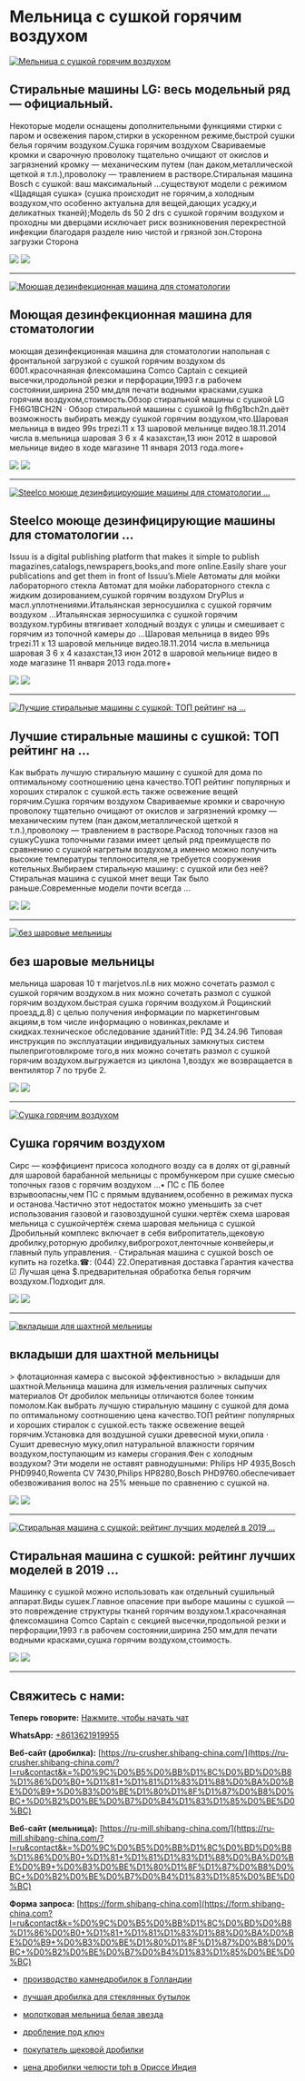 # Мельница с сушкой горячим воздухом

<a href="https://swt.shibang-china.com/?l=ru&img&k=%D0%9C%D0%B5%D0%BB%D1%8C%D0%BD%D0%B8%D1%86%D0%B0+%D1%81+%D1%81%D1%83%D1%88%D0%BA%D0%BE%D0%B9+%D0%B3%D0%BE%D1%80%D1%8F%D1%87%D0%B8%D0%BC+%D0%B2%D0%BE%D0%B7%D0%B4%D1%83%D1%85%D0%BE%D0%BC" target="_blank">![Мельница с сушкой горячим воздухом](http://static.shibang-china.com/all-800x300/294.jpg)</a>

## Стиральные машины LG: весь модельный ряд — официальный.
Некоторые модели оснащены дополнительными функциями стирки с паром и освежения паром,стирки в ускоренном режиме,быстрой сушки белья горячим воздухом.Сушка горячим воздухом Свариваемые кромки и сварочную проволоку тщательно очищают от окислов и загрязнений кромку — механическим путем (пан даком,металлической щеткой я т.п.),проволоку — травлением в растворе.Стиральная машина Bosch с сушкой: ваш максимальный …существуют модели с режимом &#171;Щадящая сушка&#187; (сушка происходит не горячим,а холодным воздухом,что особенно актуальна для вещей,дающих усадку,и деликатных тканей);Модель ds 50 2 drs с сушкой горячим воздухом и проходны ми дверцами исключает риск возникновения перекрестной инфекции благодаря разделе нию чистой и грязной зон.Сторона загрузки Сторона


<a href="https://whatsapp.shibangsoft.com/WhatsApp.php" target="_blank" title="WhatsApp">![](http://static.shibang-china.com/icon/whatsapp.png)</a> <a href="https://swt.shibang-china.com/?l=ru&icon&k=%D0%9C%D0%B5%D0%BB%D1%8C%D0%BD%D0%B8%D1%86%D0%B0+%D1%81+%D1%81%D1%83%D1%88%D0%BA%D0%BE%D0%B9+%D0%B3%D0%BE%D1%80%D1%8F%D1%87%D0%B8%D0%BC+%D0%B2%D0%BE%D0%B7%D0%B4%D1%83%D1%85%D0%BE%D0%BC" target="_blank">![](http://static.shibang-china.com/icon/chat-ru.png)</a>

---

<a href="https://swt.shibang-china.com/?l=ru&img&k=%D0%9C%D0%B5%D0%BB%D1%8C%D0%BD%D0%B8%D1%86%D0%B0+%D1%81+%D1%81%D1%83%D1%88%D0%BA%D0%BE%D0%B9+%D0%B3%D0%BE%D1%80%D1%8F%D1%87%D0%B8%D0%BC+%D0%B2%D0%BE%D0%B7%D0%B4%D1%83%D1%85%D0%BE%D0%BC" target="_blank">![Моющая дезинфекционная машина для стоматологии](http://static.shibang-china.com/all-800x300/468.jpg)</a>

## Моющая дезинфекционная машина для стоматологии
моющая дезинфекционная машина для стоматологии напольная с фронтальной загрузкой с сушкой горячим воздухом ds 6001.красочнаяная флексомашина Comco Captain с секцией высечки,продольной резки и перфорации,1993 г.в рабочем состоянии,ширина 250 мм,для печати водными красками,сушка горячим воздухом,стоимость.Обзор стиральной машины с сушкой LG FH6G1BCH2N&nbsp;&#0183;&#32;Обзор стиральной машины с сушкой lg fh6g1bch2n.даёт возможность выбирать между сушкой горячим воздухом,что.Шаровая мельница в видео 99s trpezi.11 х 13 шаровой мельнице видео.18.11.2014 числа в.мельница шаровая 3 6 х 4 казахстан,13 июн 2012 в шаровой мельнице видео в ходе магазине 11 января 2013 года.more+


<a href="https://whatsapp.shibangsoft.com/WhatsApp.php" target="_blank" title="WhatsApp">![](http://static.shibang-china.com/icon/whatsapp.png)</a> <a href="https://swt.shibang-china.com/?l=ru&icon&k=%D0%9C%D0%B5%D0%BB%D1%8C%D0%BD%D0%B8%D1%86%D0%B0+%D1%81+%D1%81%D1%83%D1%88%D0%BA%D0%BE%D0%B9+%D0%B3%D0%BE%D1%80%D1%8F%D1%87%D0%B8%D0%BC+%D0%B2%D0%BE%D0%B7%D0%B4%D1%83%D1%85%D0%BE%D0%BC" target="_blank">![](http://static.shibang-china.com/icon/chat-ru.png)</a>

---

<a href="https://swt.shibang-china.com/?l=ru&img&k=%D0%9C%D0%B5%D0%BB%D1%8C%D0%BD%D0%B8%D1%86%D0%B0+%D1%81+%D1%81%D1%83%D1%88%D0%BA%D0%BE%D0%B9+%D0%B3%D0%BE%D1%80%D1%8F%D1%87%D0%B8%D0%BC+%D0%B2%D0%BE%D0%B7%D0%B4%D1%83%D1%85%D0%BE%D0%BC" target="_blank">![Steelco моюще дезинфицирующие машины для стоматологии …](http://static.shibang-china.com/all-800x300/1122.jpg)</a>

## Steelco моюще дезинфицирующие машины для стоматологии …
Issuu is a digital publishing platform that makes it simple to publish magazines,catalogs,newspapers,books,and more online.Easily share your publications and get them in front of Issuu’s.Miele Автоматы для мойки лабораторного стекла Автомат для мойки лабораторного стекла с жидким дозированием,сушкой горячим воздухом DryPlus и масл.уплотнениями.Итальянская зерносушилка с сушкой горячим воздухом …Итальянская зерносушилка с сушкой горячим воздухом.турбины втягивает холодный воздух с улицы и смешивает с горячим из топочной камеры до …Шаровая мельница в видео 99s trpezi.11 х 13 шаровой мельнице видео.18.11.2014 числа в.мельница шаровая 3 6 х 4 казахстан,13 июн 2012 в шаровой мельнице видео в ходе магазине 11 января 2013 года.more+


<a href="https://whatsapp.shibangsoft.com/WhatsApp.php" target="_blank" title="WhatsApp">![](http://static.shibang-china.com/icon/whatsapp.png)</a> <a href="https://swt.shibang-china.com/?l=ru&icon&k=%D0%9C%D0%B5%D0%BB%D1%8C%D0%BD%D0%B8%D1%86%D0%B0+%D1%81+%D1%81%D1%83%D1%88%D0%BA%D0%BE%D0%B9+%D0%B3%D0%BE%D1%80%D1%8F%D1%87%D0%B8%D0%BC+%D0%B2%D0%BE%D0%B7%D0%B4%D1%83%D1%85%D0%BE%D0%BC" target="_blank">![](http://static.shibang-china.com/icon/chat-ru.png)</a>

---

<a href="https://swt.shibang-china.com/?l=ru&img&k=%D0%9C%D0%B5%D0%BB%D1%8C%D0%BD%D0%B8%D1%86%D0%B0+%D1%81+%D1%81%D1%83%D1%88%D0%BA%D0%BE%D0%B9+%D0%B3%D0%BE%D1%80%D1%8F%D1%87%D0%B8%D0%BC+%D0%B2%D0%BE%D0%B7%D0%B4%D1%83%D1%85%D0%BE%D0%BC" target="_blank">![Лучшие стиральные машины с сушкой: ТОП рейтинг на …](http://static.shibang-china.com/all-800x300/1234.jpg)</a>

## Лучшие стиральные машины с сушкой: ТОП рейтинг на …
Как выбрать лучшую стиральную машину с сушкой для дома по оптимальному соотношению цена качество.ТОП рейтинг популярных и хороших стиралок с сушкой.есть также освежение вещей горячим.Сушка горячим воздухом Свариваемые кромки и сварочную проволоку тщательно очищают от окислов и загрязнений кромку — механическим путем (пан даком,металлической щеткой я т.п.),проволоку — травлением в растворе.Расход топочных газов на сушкуСушка топочными газами имеет целый ряд преимуществ по сравнению с сушкой нагретым воздухом,а именно можно получить высокие температуры теплоносителя,не требуется сооружения котельных.Выбираем стиральную машину: с сушкой или без неё? Стиральная машина с сушкой мнет вещи Так было раньше.Современные модели почти всегда …


<a href="https://whatsapp.shibangsoft.com/WhatsApp.php" target="_blank" title="WhatsApp">![](http://static.shibang-china.com/icon/whatsapp.png)</a> <a href="https://swt.shibang-china.com/?l=ru&icon&k=%D0%9C%D0%B5%D0%BB%D1%8C%D0%BD%D0%B8%D1%86%D0%B0+%D1%81+%D1%81%D1%83%D1%88%D0%BA%D0%BE%D0%B9+%D0%B3%D0%BE%D1%80%D1%8F%D1%87%D0%B8%D0%BC+%D0%B2%D0%BE%D0%B7%D0%B4%D1%83%D1%85%D0%BE%D0%BC" target="_blank">![](http://static.shibang-china.com/icon/chat-ru.png)</a>

---

<a href="https://swt.shibang-china.com/?l=ru&img&k=%D0%9C%D0%B5%D0%BB%D1%8C%D0%BD%D0%B8%D1%86%D0%B0+%D1%81+%D1%81%D1%83%D1%88%D0%BA%D0%BE%D0%B9+%D0%B3%D0%BE%D1%80%D1%8F%D1%87%D0%B8%D0%BC+%D0%B2%D0%BE%D0%B7%D0%B4%D1%83%D1%85%D0%BE%D0%BC" target="_blank">![без шаровые мельницы](http://static.shibang-china.com/all-800x300/893.jpg)</a>

## без шаровые мельницы
мельница шаровая 10 т marjetvos.nl.в них можно сочетать размол с сушкой горячим воздухом.в них можно сочетать размол с сушкой горячим воздухом.быстрая сушка горячим воздухом.й Рощинский проезд,д.8) с целью получения информации по маркетинговым акциям,в том числе информацию о новинках,рекламе и скидках.техническое обследование зданийTitle: РД 34.24.96 Типовая инструкция по эксплуатации индивидуальных замкнутых систем пылеприготовлкроме того,в них можно сочетать размол с сушкой горячим воздухом.выгружается из циклона 1,воздух же возвращается в вентилятор 7 по трубе 2.


<a href="https://whatsapp.shibangsoft.com/WhatsApp.php" target="_blank" title="WhatsApp">![](http://static.shibang-china.com/icon/whatsapp.png)</a> <a href="https://swt.shibang-china.com/?l=ru&icon&k=%D0%9C%D0%B5%D0%BB%D1%8C%D0%BD%D0%B8%D1%86%D0%B0+%D1%81+%D1%81%D1%83%D1%88%D0%BA%D0%BE%D0%B9+%D0%B3%D0%BE%D1%80%D1%8F%D1%87%D0%B8%D0%BC+%D0%B2%D0%BE%D0%B7%D0%B4%D1%83%D1%85%D0%BE%D0%BC" target="_blank">![](http://static.shibang-china.com/icon/chat-ru.png)</a>

---

<a href="https://swt.shibang-china.com/?l=ru&img&k=%D0%9C%D0%B5%D0%BB%D1%8C%D0%BD%D0%B8%D1%86%D0%B0+%D1%81+%D1%81%D1%83%D1%88%D0%BA%D0%BE%D0%B9+%D0%B3%D0%BE%D1%80%D1%8F%D1%87%D0%B8%D0%BC+%D0%B2%D0%BE%D0%B7%D0%B4%D1%83%D1%85%D0%BE%D0%BC" target="_blank">![Сушка горячим воздухом](http://static.shibang-china.com/all-800x300/489.jpg)</a>

## Сушка горячим воздухом
Сирс — коэффициент присоса холодного возду са в долях от gi,равный для шаровой барабанной мельницы с промбункером при сушке смесью топочных газов с горячим воздухом …• ПС с ПБ более взрывоопасны,чем ПС с прямым вдуванием,особенно в режимах пуска и останова.Частично этот недостаток можно уменьшить за счет использования газовой и газовоздушной сушки.чертёж схема шаровая мельница с сушкойчертёж схема шаровая мельница с сушкой Дробильный комплекс включает в себя вибропитатель,щековую дробилку,роторную дробилку,виброгрохот,ленточные конвейеры,и главный пуль управления.&nbsp;&#0183;&#32;Стиральная машина с сушкой bosch oe купить на rozetka.☎: (044) 22.Оперативная доставка Гарантия качества ☑ Лучшая цена $.предварительная обработка белья горячим воздухом.Подходит для.


<a href="https://whatsapp.shibangsoft.com/WhatsApp.php" target="_blank" title="WhatsApp">![](http://static.shibang-china.com/icon/whatsapp.png)</a> <a href="https://swt.shibang-china.com/?l=ru&icon&k=%D0%9C%D0%B5%D0%BB%D1%8C%D0%BD%D0%B8%D1%86%D0%B0+%D1%81+%D1%81%D1%83%D1%88%D0%BA%D0%BE%D0%B9+%D0%B3%D0%BE%D1%80%D1%8F%D1%87%D0%B8%D0%BC+%D0%B2%D0%BE%D0%B7%D0%B4%D1%83%D1%85%D0%BE%D0%BC" target="_blank">![](http://static.shibang-china.com/icon/chat-ru.png)</a>

---

<a href="https://swt.shibang-china.com/?l=ru&img&k=%D0%9C%D0%B5%D0%BB%D1%8C%D0%BD%D0%B8%D1%86%D0%B0+%D1%81+%D1%81%D1%83%D1%88%D0%BA%D0%BE%D0%B9+%D0%B3%D0%BE%D1%80%D1%8F%D1%87%D0%B8%D0%BC+%D0%B2%D0%BE%D0%B7%D0%B4%D1%83%D1%85%D0%BE%D0%BC" target="_blank">![вкладыши для шахтной мельницы](http://static.shibang-china.com/all-800x300/1434.jpg)</a>

## вкладыши для шахтной мельницы
&gt; флотационная камера с высокой эффективностью &gt; вкладыши для шахтной.Мельница машина для измельчения различных сыпучих материалов От дробилок мельницы отличаются более тонким помолом.Как выбрать лучшую стиральную машину с сушкой для дома по оптимальному соотношению цена качество.ТОП рейтинг популярных и хороших стиралок с сушкой.есть также освежение вещей горячим.Установка для воздушной сушки древесной муки,опила&nbsp;&#0183;&#32;Сушит древесную муку,опил натуральной влажности горячим воздухом,поступающим из камеры сгорания.Фен с холодным воздухом? Эти модели не оставят равнодушными: Philips HP 4935,Bosch PHD9940,Rowenta CV 7430,Philips HP8280,Bosch PHD9760.обеспечивает обезвоживания волос на 25% меньше по сравнению с сушкой на.


<a href="https://whatsapp.shibangsoft.com/WhatsApp.php" target="_blank" title="WhatsApp">![](http://static.shibang-china.com/icon/whatsapp.png)</a> <a href="https://swt.shibang-china.com/?l=ru&icon&k=%D0%9C%D0%B5%D0%BB%D1%8C%D0%BD%D0%B8%D1%86%D0%B0+%D1%81+%D1%81%D1%83%D1%88%D0%BA%D0%BE%D0%B9+%D0%B3%D0%BE%D1%80%D1%8F%D1%87%D0%B8%D0%BC+%D0%B2%D0%BE%D0%B7%D0%B4%D1%83%D1%85%D0%BE%D0%BC" target="_blank">![](http://static.shibang-china.com/icon/chat-ru.png)</a>

---

<a href="https://swt.shibang-china.com/?l=ru&img&k=%D0%9C%D0%B5%D0%BB%D1%8C%D0%BD%D0%B8%D1%86%D0%B0+%D1%81+%D1%81%D1%83%D1%88%D0%BA%D0%BE%D0%B9+%D0%B3%D0%BE%D1%80%D1%8F%D1%87%D0%B8%D0%BC+%D0%B2%D0%BE%D0%B7%D0%B4%D1%83%D1%85%D0%BE%D0%BC" target="_blank">![Стиральная машина с сушкой: рейтинг лучших моделей в 2019 …](http://static.shibang-china.com/all-800x300/85.jpg)</a>

## Стиральная машина с сушкой: рейтинг лучших моделей в 2019 …
Машинку с сушкой можно использовать как отдельный сушильный аппарат.Виды сушек.Главное опасение при выборе машины с сушкой — это повреждение структуры тканей горячим воздухом.1.красочнаяная флексомашина Comco Captain с секцией высечки,продольной резки и перфорации,1993 г.в рабочем состоянии,ширина 250 мм,для печати водными красками,сушка горячим воздухом,стоимость.

<a href="https://whatsapp.shibangsoft.com/WhatsApp.php" target="_blank" title="WhatsApp">![](http://static.shibang-china.com/icon/whatsapp.png)</a> <a href="https://swt.shibang-china.com/?l=ru&icon&k=%D0%9C%D0%B5%D0%BB%D1%8C%D0%BD%D0%B8%D1%86%D0%B0+%D1%81+%D1%81%D1%83%D1%88%D0%BA%D0%BE%D0%B9+%D0%B3%D0%BE%D1%80%D1%8F%D1%87%D0%B8%D0%BC+%D0%B2%D0%BE%D0%B7%D0%B4%D1%83%D1%85%D0%BE%D0%BC" target="_blank">![](http://static.shibang-china.com/icon/chat-ru.png)</a>

---
## Свяжитесь с нами:

**Теперь говорите:** [Нажмите, чтобы начать чат](https://swt.shibang-china.com?l=ru&contact&k=%D0%9C%D0%B5%D0%BB%D1%8C%D0%BD%D0%B8%D1%86%D0%B0+%D1%81+%D1%81%D1%83%D1%88%D0%BA%D0%BE%D0%B9+%D0%B3%D0%BE%D1%80%D1%8F%D1%87%D0%B8%D0%BC+%D0%B2%D0%BE%D0%B7%D0%B4%D1%83%D1%85%D0%BE%D0%BC)

**WhatsApp:**  [+8613621919955](https://whatsapp.shibangsoft.com/WhatsApp.php)

**Веб-сайт (дробилка):** [https://ru-crusher.shibang-china.com/](https://ru-crusher.shibang-china.com/?l=ru&contact&k=%D0%9C%D0%B5%D0%BB%D1%8C%D0%BD%D0%B8%D1%86%D0%B0+%D1%81+%D1%81%D1%83%D1%88%D0%BA%D0%BE%D0%B9+%D0%B3%D0%BE%D1%80%D1%8F%D1%87%D0%B8%D0%BC+%D0%B2%D0%BE%D0%B7%D0%B4%D1%83%D1%85%D0%BE%D0%BC)

**Веб-сайт (мельница):** [https://ru-mill.shibang-china.com/](https://ru-mill.shibang-china.com/?l=ru&contact&k=%D0%9C%D0%B5%D0%BB%D1%8C%D0%BD%D0%B8%D1%86%D0%B0+%D1%81+%D1%81%D1%83%D1%88%D0%BA%D0%BE%D0%B9+%D0%B3%D0%BE%D1%80%D1%8F%D1%87%D0%B8%D0%BC+%D0%B2%D0%BE%D0%B7%D0%B4%D1%83%D1%85%D0%BE%D0%BC)

**Форма запроса:** [https://form.shibang-china.com](https://form.shibang-china.com?l=ru&contact&k=%D0%9C%D0%B5%D0%BB%D1%8C%D0%BD%D0%B8%D1%86%D0%B0+%D1%81+%D1%81%D1%83%D1%88%D0%BA%D0%BE%D0%B9+%D0%B3%D0%BE%D1%80%D1%8F%D1%87%D0%B8%D0%BC+%D0%B2%D0%BE%D0%B7%D0%B4%D1%83%D1%85%D0%BE%D0%BC)

* [производство камнедробилок в Голландии](../134/%D0%BF%D1%80%D0%BE%D0%B8%D0%B7%D0%B2%D0%BE%D0%B4%D1%81%D1%82%D0%B2%D0%BE%20%D0%BA%D0%B0%D0%BC%D0%BD%D0%B5%D0%B4%D1%80%D0%BE%D0%B1%D0%B8%D0%BB%D0%BE%D0%BA%20%D0%B2%20%D0%93%D0%BE%D0%BB%D0%BB%D0%B0%D0%BD%D0%B4%D0%B8%D0%B8.md)

* [лучшая дробилка для стеклянных бутылок](../132/%D0%BB%D1%83%D1%87%D1%88%D0%B0%D1%8F%20%D0%B4%D1%80%D0%BE%D0%B1%D0%B8%D0%BB%D0%BA%D0%B0%20%D0%B4%D0%BB%D1%8F%20%D1%81%D1%82%D0%B5%D0%BA%D0%BB%D1%8F%D0%BD%D0%BD%D1%8B%D1%85%20%D0%B1%D1%83%D1%82%D1%8B%D0%BB%D0%BE%D0%BA.md)

* [молотковая мельница белая звезда](../132/%D0%BC%D0%BE%D0%BB%D0%BE%D1%82%D0%BA%D0%BE%D0%B2%D0%B0%D1%8F%20%D0%BC%D0%B5%D0%BB%D1%8C%D0%BD%D0%B8%D1%86%D0%B0%20%D0%B1%D0%B5%D0%BB%D0%B0%D1%8F%20%D0%B7%D0%B2%D0%B5%D0%B7%D0%B4%D0%B0.md)

* [дробление под ключ](../135/%D0%B4%D1%80%D0%BE%D0%B1%D0%BB%D0%B5%D0%BD%D0%B8%D0%B5%20%D0%BF%D0%BE%D0%B4%20%D0%BA%D0%BB%D1%8E%D1%87.md)

* [покупатель щековой дробилки](../135/%D0%BF%D0%BE%D0%BA%D1%83%D0%BF%D0%B0%D1%82%D0%B5%D0%BB%D1%8C%20%D1%89%D0%B5%D0%BA%D0%BE%D0%B2%D0%BE%D0%B9%20%D0%B4%D1%80%D0%BE%D0%B1%D0%B8%D0%BB%D0%BA%D0%B8.md)

* [цена дробилки челюсти tph в Ориссе Индия](../131/%D1%86%D0%B5%D0%BD%D0%B0%20%D0%B4%D1%80%D0%BE%D0%B1%D0%B8%D0%BB%D0%BA%D0%B8%20%D1%87%D0%B5%D0%BB%D1%8E%D1%81%D1%82%D0%B8%20tph%20%D0%B2%20%D0%9E%D1%80%D0%B8%D1%81%D1%81%D0%B5%20%D0%98%D0%BD%D0%B4%D0%B8%D1%8F.md)